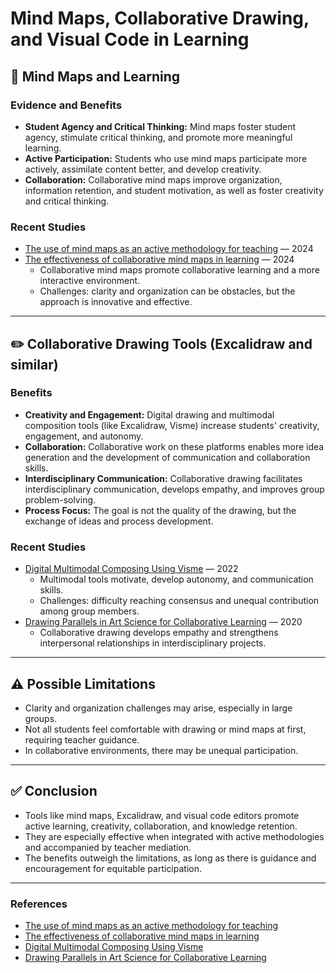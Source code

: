 # Mind Maps, Collaborative Drawing, and Visual Code in Learning

## 🧠 Mind Maps and Learning

### Evidence and Benefits
- **Student Agency and Critical Thinking:** Mind maps foster student agency, stimulate critical thinking, and promote more meaningful learning.
- **Active Participation:** Students who use mind maps participate more actively, assimilate content better, and develop creativity.
- **Collaboration:** Collaborative mind maps improve organization, information retention, and student motivation, as well as foster creativity and critical thinking.

### Recent Studies
- [The use of mind maps as an active methodology for teaching](https://ime.events/iii-cinped/pdf/46491) — 2024
- [The effectiveness of collaborative mind maps in learning](https://revistas.uece.br/index.php/redufor/article/view/13292) — 2024
  - Collaborative mind maps promote collaborative learning and a more interactive environment.
  - Challenges: clarity and organization can be obstacles, but the approach is innovative and effective.

---

## ✏️ Collaborative Drawing Tools (Excalidraw and similar)

### Benefits
- **Creativity and Engagement:** Digital drawing and multimodal composition tools (like Excalidraw, Visme) increase students' creativity, engagement, and autonomy.
- **Collaboration:** Collaborative work on these platforms enables more idea generation and the development of communication and collaboration skills.
- **Interdisciplinary Communication:** Collaborative drawing facilitates interdisciplinary communication, develops empathy, and improves group problem-solving.
- **Process Focus:** The goal is not the quality of the drawing, but the exchange of ideas and process development.

### Recent Studies
- [Digital Multimodal Composing Using Visme](https://www.ncbi.nlm.nih.gov/pmc/articles/9548306) — 2022
  - Multimodal tools motivate, develop autonomy, and communication skills.
  - Challenges: difficulty reaching consensus and unequal contribution among group members.
- [Drawing Parallels in Art Science for Collaborative Learning](https://scholarship.claremont.edu/cgi/viewcontent.cgi?article=1245&context=steam) — 2020
  - Collaborative drawing develops empathy and strengthens interpersonal relationships in interdisciplinary projects.

---

## ⚠️ Possible Limitations
- Clarity and organization challenges may arise, especially in large groups.
- Not all students feel comfortable with drawing or mind maps at first, requiring teacher guidance.
- In collaborative environments, there may be unequal participation.

---

## ✅ Conclusion
- Tools like mind maps, Excalidraw, and visual code editors promote active learning, creativity, collaboration, and knowledge retention.
- They are especially effective when integrated with active methodologies and accompanied by teacher mediation.
- The benefits outweigh the limitations, as long as there is guidance and encouragement for equitable participation.

---

### References
- [The use of mind maps as an active methodology for teaching](https://ime.events/iii-cinped/pdf/46491)
- [The effectiveness of collaborative mind maps in learning](https://revistas.uece.br/index.php/redufor/article/view/13292)
- [Digital Multimodal Composing Using Visme](https://www.ncbi.nlm.nih.gov/pmc/articles/9548306)
- [Drawing Parallels in Art Science for Collaborative Learning](https://scholarship.claremont.edu/cgi/viewcontent.cgi?article=1245&context=steam) 
